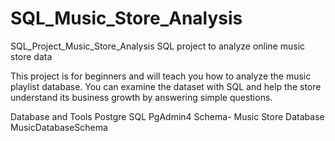 # SQL_Music_Store_Analysis
SQL_Project_Music_Store_Analysis
SQL project to analyze online music store data

This project is for beginners and will teach you how to analyze the music playlist database. You can examine the dataset with SQL and help the store understand its business growth by answering simple questions.


Database and Tools
Postgre SQL
PgAdmin4
Schema- Music Store Database
MusicDatabaseSchema
